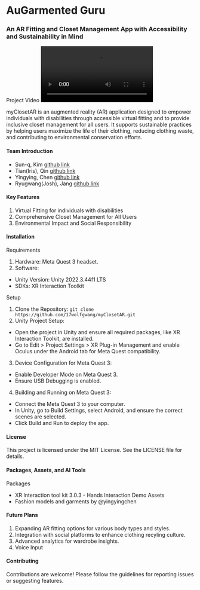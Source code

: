 # AuGarmented Guru

### An AR Fitting and Closet Management App with Accessibility and Sustainability in Mind

Project Video
<video controls>
   <source src="path/to/your_video.mp4" type="video/mp4">
   Your browser does not support the video tag.
</video>

myClosetAR is an augmented reality (AR) application designed to empower individuals with disabilities through accessible virtual fitting and to provide inclusive closet management for all users. It supports sustainable practices by helping users maximize the life of their clothing, reducing clothing waste, and contributing to environmental conservation efforts.

#### Team Introduction
- Sun-q, Kim [github link](https://github.com/sqkimofficial)  
- Tian(Iris), Qin [github link](https://github.com/Iris-666)  
- Yingying, Chen [github link](https://github.com/Yingying825)  
- Ryugwang(Josh), Jang [github link](https://github.com/17wolfgwang)

#### Key Features

1.	Virtual Fitting for individuals with disabilities
2.	Comprehensive Closet Management for All Users
3.	Environmental Impact and Social Responsibility

#### Installation

Requirements
1.	Hardware: Meta Quest 3 headset.
2.	Software:
- Unity Version: Unity 2022.3.44f1 LTS
- SDKs: XR Interaction Toolkit

Setup
1.	Clone the Repository:
`git clone https://github.com/17wolfgwang/myClosetAR.git`
2.	Unity Project Setup:
- Open the project in Unity and ensure all required packages, like XR Interaction Toolkit, are installed.
- Go to Edit > Project Settings > XR Plug-in Management and enable Oculus under the Android tab for Meta Quest compatibility.
3.	Device Configuration for Meta Quest 3:
- Enable Developer Mode on Meta Quest 3.
- Ensure USB Debugging is enabled.
4.	Building and Running on Meta Quest 3:
- Connect the Meta Quest 3 to your computer.
- In Unity, go to Build Settings, select Android, and ensure the correct scenes are selected.
- Click Build and Run to deploy the app.
  

#### License

This project is licensed under the MIT License. See the LICENSE file for details.

#### Packages, Assets, and AI Tools

Packages
- XR Interaction tool kit 3.0.3 - Hands Interaction Demo
Assets
- Fashion models and garments by @yingyingchen

#### Future Plans

1.	Expanding AR fitting options for various body types and styles.
2.	Integration with social platforms to enhance clothing recyling culture.
3.	Advanced analytics for wardrobe insights.
4.  Voice Input

#### Contributing

Contributions are welcome! Please follow the guidelines for reporting issues or suggesting features.
